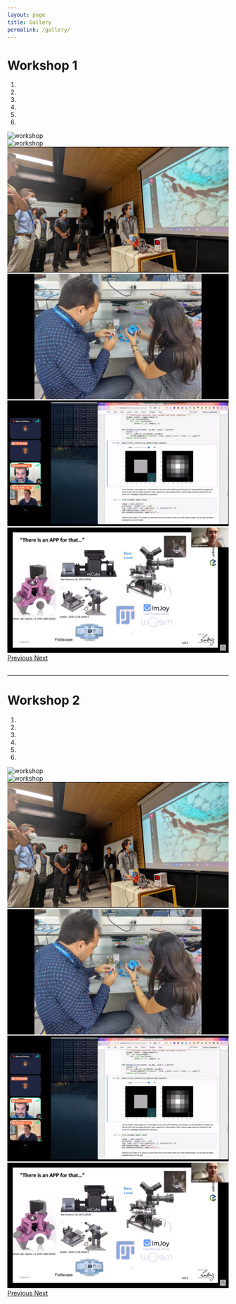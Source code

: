 ```yaml
---
layout: page
title: Gallery
permalink: /gallery/
---
```


# Workshop 1

<div id="myCarousel" class="carousel slide" data-ride="carousel">
          <!-- Indicators -->
          <ol class="carousel-indicators">
           <!--  <li data-target="#myCarousel" data-slide-to="0" class="active"></li>-->
            <li data-target="#myCarousel" data-slide-to="0" class="active"></li>
            <li data-target="#myCarousel" data-slide-to="1"></li>
            <li data-target="#myCarousel" data-slide-to="2"></li>
            <li data-target="#myCarousel" data-slide-to="3"></li>
            <li data-target="#myCarousel" data-slide-to="4"></li>
            <li data-target="#myCarousel" data-slide-to="5"></li>
          </ol>

<!-- Wrapper for slides -->
<div class="carousel-inner">
            <div class="item active">
              <img src="/images/others/SEMS_1.jpg" alt="workshop">
            </div>          
            <div class="item">
              <img src="/images/others/SEMS_2.jpg" alt="workshop">
            </div>
            <div class="item">
              <img src="/images/others/OFM_1.jpg" alt="workshop">
            </div>            
            <div class="item">
              <img src="/images/others/OFM_2.jpg" alt="workshop">
            </div>            
            <div class="item">
              <img src="/images/others/NAPARI_1.jpg" alt="workshop">
            </div>            
            <div class="item">
              <img src="/images/others/UC2_1.png" alt="seminar">
            </div>    
</div>
          <!-- Left and right controls -->
          <a class="left carousel-control" href="#myCarousel" data-slide="prev">
            <span class="glyphicon glyphicon-chevron-left"></span>
            <span class="sr-only">Previous</span>
          </a>
          <a class="right carousel-control" href="#myCarousel" data-slide="next">
            <span class="glyphicon glyphicon-chevron-right"></span>
            <span class="sr-only">Next</span>
          </a>
</div>

<br>

<hr>

# Workshop 2

<div id="myCarousel" class="carousel slide" data-ride="carousel">
          <!-- Indicators -->
          <ol class="carousel-indicators">
           <!--  <li data-target="#myCarousel" data-slide-to="0" class="active"></li>-->
            <li data-target="#myCarousel" data-slide-to="0" class="active"></li>
            <li data-target="#myCarousel" data-slide-to="1"></li>
            <li data-target="#myCarousel" data-slide-to="2"></li>
            <li data-target="#myCarousel" data-slide-to="3"></li>
            <li data-target="#myCarousel" data-slide-to="4"></li>
            <li data-target="#myCarousel" data-slide-to="5"></li>
          </ol>

<!-- Wrapper for slides -->
<div class="carousel-inner">
            <div class="item active">
              <img src="/images/others/SEMS_1.jpg" alt="workshop">
            </div>          
            <div class="item">
              <img src="/images/others/SEMS_2.jpg" alt="workshop">
            </div>
            <div class="item">
              <img src="/images/others/OFM_1.jpg" alt="workshop">
            </div>            
            <div class="item">
              <img src="/images/others/OFM_2.jpg" alt="workshop">
            </div>            
            <div class="item">
              <img src="/images/others/NAPARI_1.jpg" alt="workshop">
            </div>            
            <div class="item">
              <img src="/images/others/UC2_1.png" alt="seminar">
            </div>    
</div>
          <!-- Left and right controls -->
          <a class="left carousel-control" href="#myCarousel" data-slide="prev">
            <span class="glyphicon glyphicon-chevron-left"></span>
            <span class="sr-only">Previous</span>
          </a>
          <a class="right carousel-control" href="#myCarousel" data-slide="next">
            <span class="glyphicon glyphicon-chevron-right"></span>
            <span class="sr-only">Next</span>
          </a>
</div>